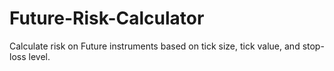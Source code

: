 # Future-Risk-Calculator
Calculate risk on Future instruments based on tick size, tick value, and stop-loss level.
